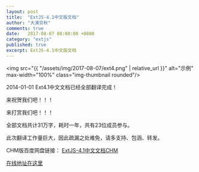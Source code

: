 ```yaml
---
layout: post
title:  "ExtJS-4.1中文版文档"
author: "大漠穷秋"
comments: true
date:   2017-08-07 08:00:00 +0800
category: "extjs"
published: true
excerpt: ExtJS-4.1中文版文档
---
```

<img src="{{ "/assets/img/2017-08-07/ext4.png" | relative_url }}" alt="示例" max-width="100%" class="img-thumbnail rounded"/>

2014-01-01 Ext4.1中文文档已经全部翻译完成！

来祝贺我们吧！！！

来打赏我们吧！！！

全部文档共计31万字，耗时一年，共有23位成员参与。

此次翻译工作量巨大，因此疏漏之处难免，请多支持、包涵、转发。

CHM版百度网盘链接：
<a href="http://pan.baidu.com/s/1kVEAXEJ" target="_blank">ExtJS-4.1中文文档CHM</a>

<a href="http://extjs-doc-cn.github.io/ext4api/#!/api" target="_blank">在线地址在这里</a>